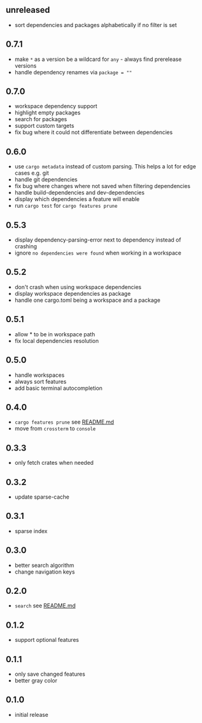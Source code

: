 ## unreleased

* sort dependencies and packages alphabetically if no filter is set 

## 0.7.1

* make `*` as a version be a wildcard for `any` - always find prerelease versions
* handle dependency renames via `package = ""`

## 0.7.0

* workspace dependency support
* highlight empty packages
* search for packages
* support custom targets
* fix bug where it could not differentiate between dependencies

## 0.6.0

* use `cargo metadata` instead of custom parsing. This helps a lot for edge cases e.g. git
* handle git dependencies
* fix bug where changes where not saved when filtering dependencies
* handle build-dependencies and dev-dependencies
* display which dependencies a feature will enable
* run `cargo test` for `cargo features prune`

## 0.5.3

* display dependency-parsing-error next to dependency instead of crashing
* ignore `no dependencies were found` when working in a workspace

## 0.5.2

* don't crash when using workspace dependencies
* display workspace dependencies as package
* handle one cargo.toml being a workspace and a package

## 0.5.1

* allow * to be in workspace path
* fix local dependencies resolution

## 0.5.0

* handle workspaces
* always sort features
* add basic terminal autocompletion

## 0.4.0

* `cargo features prune` see [README.md](README.md#prune)
* move from `crossterm` to `console`

## 0.3.3

* only fetch crates when needed

## 0.3.2

* update sparse-cache

## 0.3.1

* sparse index

## 0.3.0

* better search algorithm
* change navigation keys

## 0.2.0

* `search` see [README.md](README.md#search-mode)

## 0.1.2

* support optional features

## 0.1.1

* only save changed features
* better gray color

## 0.1.0

* initial release